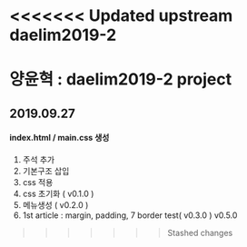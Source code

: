 <<<<<<< Updated upstream
daelim2019-2
=======
# 양윤혁 : daelim2019-2 project
## 2019.09.27
#### index.html / main.css 생성
1. 주석 추가 <br>
2. 기본구조 삽입
3. css 적용
4. css 초기화 ( v0.1.0 )
5. 메뉴생성 ( v0.2.0 )
6. 1st article : margin, padding, 
7
border test( v0.3.0 )
v0.5.0

>>>>>>> Stashed changes

